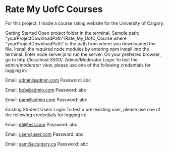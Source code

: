 # Rate My UofC Courses


For this project, I made a course rating website for the University of Calgary.

Getting Started
Open project folder in the terminal. Sample path: "yourProjectDownloadPath"/Rate_My_UofC_Course where "yourProjectDownloadPath" is the path from where you downloaded the file.
Install the required node modules by entering npm install into the terminal.
Enter node server.js to run the server.
On your preferred browser, go to http://localhost:3000/.
Admin/Moderator Login
To test the admin/moderator view, please use one of the following credentials for logging in:

Email: admin@admin.com
Password: abc

Email: bob@admin.com
Password: abc

Email: pam@admin.com
Password: abc

Existing Student Users Login
To test a pre-existing user, please use one of the following credentials for logging in:

Email: et@test.com
Password: abc

Email: user@user.com
Password: abc

Email: sam@ucalgary.ca
Password: abc
